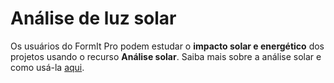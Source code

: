 # Análise de luz solar

Os usuários do FormIt Pro podem estudar o **impacto solar e energético** dos projetos usando o recurso **Análise solar**. Saiba mais sobre a análise solar e como usá-la [aqui](https://windows.help.formit.autodesk.com/formit-primer/part-ii/2.9-solar-and-insight-energy-analysis).

